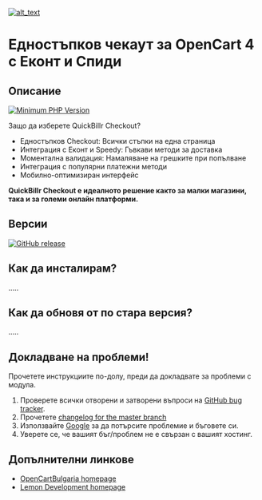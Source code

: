 [<img alt="alt_text" src="https://quickbillr.com/wp-content/uploads/2025/01/logo-new.svg" />](https://quickbillr.com/)
# Едностъпков чекаут за OpenCart 4 с Еконт и Спиди

## Описание

[![Minimum PHP Version](https://img.shields.io/badge/php-%3E%3D%208.0-8892BF.svg?style=flat-square)](https://php.net/)

Защо да изберете QuickBillr Checkout? <br/>
- Едностъпков Checkout: Всички стъпки на една страница <br/>
- Интеграция с Еконт и Speedy: Гъвкави методи за доставка <br/>
- Моментална валидация: Намаляване на грешките при попълване <br/>
- Интеграция с популярни платежни методи <br/>
- Мобилно-оптимизиран интерфейс <br/>

<b>QuickBillr Checkout е идеалното решение както за малки магазини, така и за големи онлайн платформи.</b>


## Версии

[![GitHub release](https://img.shields.io/github/v/release/opencartbulgaria/quickbillr-checkout)](https://github.com/opencartbulgaria/quickbillr-checkout)


## Как да инсталирам?

.....


## Как да обновя от по стара версия?

.....

## Докладване на проблеми!

Прочетете инструкциите по-долу, преди да докладвате за проблеми с модула.

 1. Проверете всички отворени и затворени въпроси на [GitHub bug tracker](https://github.com/opencartbulgaria/quickbillr-checkout/issues).
 2. Прочетете [changelog for the master branch](https://github.com/opencartbulgaria/quickbillr-checkout/blob/master/CHANGELOG.md)
 3. Използвайте [Google](https://www.google.com) за да потърсите проблемие и бъговете си.
 4. Уверете се, че вашият бъг/проблем не е свързан с вашият хостинг.

## Допълнителни линкове

- [OpenCartBulgaria homepage](https://www.opencartbulgaria.com/)
- [Lemon Development homepage](https://lemondev.co/)
